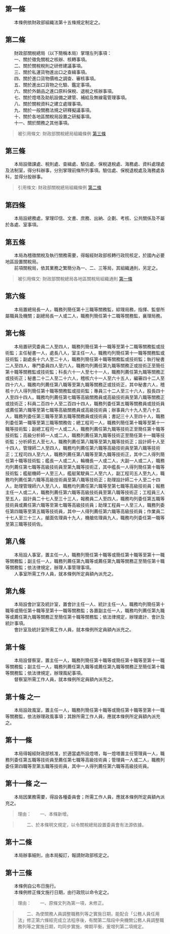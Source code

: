 第一條 
-------
　　本條例依財政部組織法第十五條規定制定之。  


第二條 
-------
　　財政部關稅總局（以下簡稱本局）掌理左列事項：  
　　一、關於徵免關稅之核辦、核轉事項。  
　　二、關於關稅稅則之研修建議事項。  
　　三、關於私運貨物進出口之查緝事項。  
　　四、關於進口貨物價格之調查、審核事項。  
　　五、關於進出口貨物之化驗、鑑定事項。  
　　六、關於外銷品之進口原料保稅、退稅之核辦事項。  
　　七、關於燈塔及助航設備之建管、補給及無線電管理事項。  
　　八、關於關稅資料之建立處理事項。  
　　九、關於一般關務法規之研釋擬議事項。  
　　十、關於各地區關稅局設置之研擬事項。  
　　十一、關於關務之其他事項。  
> 被引用條文: 財政部關稅總局組織條例 [第三條](../../人事其他/組織編制/財政部關稅總局組織條例.md#第三條-)



第三條 
-------
　　本局設徵課處、稅則處、查緝處、驗估處、保稅退稅處、海務處、資料處理處及法制室，得分科辦事，分別掌理前條所列事項。驗估處、保稅退稅處及海務處各科，並得分股辦事。  
> 引用條文: 財政部關稅總局組織條例 [第二條](../../人事其他/組織編制/財政部關稅總局組織條例.md#第二條-)



第四條 
-------
　　本局設總務處，掌理印信、文書、庶務、出納、企劃、考核、公共關係及不屬於各處、室事項。  


第五條 
-------
　　本局為稽徵關稅及執行關務需要，得報經財政部核轉行政院核定，於國內必要地區設置關稅局。  
　　前項關稅局，依其業務之繁簡分為一、二、三等局，其組織通則，另定之。  
> 被引用條文: 財政部關稅總局各地區關稅局組織通則 [第一條](../../人事其他/組織編制/財政部關稅總局各地區關稅局組織通則.md#第一條-)



第六條 
-------
　　本局置總局長一人，職務列簡任第十三職等關務監，綜理局務，指揮、監督所屬職員及機關；副總局長一人或二人，職務列簡任第十二職等關務監，襄理局務。  


第七條 
-------
　　本局置研究委員二人至四人，職務列簡任第十一職等至第十二職等關務監或技術監；主任秘書一人，處長八人，室主任一人，職務均列簡任第十一職等關務監或技術監；副處長十六人至二十人，職務列簡任第十職等關務監或技術監；執行秘書二人至四人，專門委員四人至六人，職務均列薦任第九職等關務正或技術正至簡任第十職等關務監或技術監；科長六十一人至七十一人，職務列薦任第九職等關務正或技術正；秘書二十二人至二十六人，稽核六十一人至六十五人，編審四十二人至四十六人，職務均列薦任第八職等至第九職等關務正或技術正，其中秘書六人，稽核十六人得列簡任第十職等關務監或技術監；專員三十二人至三十六人，股長四十人至四十四人，職務均列薦任第七職等高級關務員或高級技術員至第八職等關務正或技術正；科員二百四十人至二百四十四人，職務列委任第五職等關務員或技術員或薦任第六職等至第七職等高級關務員或高級技術員；辦事員六十九人至八十五人，職務列委任第三職等至第五職等關務員或技術員；書記三十人至四十人，職務列委任第一職等至第三職等關務佐；總工程司一人，職務列簡任第十職等至第十一職等技術監；副總工程司一人或二人，職務列薦任第九職等技術正至簡任第十職等技術監；高級分析師一人或二人，職務列薦任第九職等技術正至簡任第十一職等技術監；分析師五人至七人，職務列薦任第八職等至第九職等技術正；設計師十人至十四人，管理師二人至四人，職務均列薦任第六職等高級技術員至第八職等技術正；工程司四人至六人，職務列薦任第八職等至第九職等技術正，其中二人得列簡任第十職等技術監；艦長一人或二人，輪機長一人或二人，大副一人或二人，職務均列薦任第七職等高級技術員至第九職等技術正，其中艦長一人得列簡任第十職等技術監；艦艇機師一人至三人，艦艇駕駛員二人至六人，副工程司五人至九人，職務均列薦任第六職等高級技術員至第八職等技術正；助理設計師二十人至二十四人，助理管理師六人至八人，職務均列薦任第六職等至第七職等高級技術員；報務主任一人或二人，職務列薦任第六職等高級技術員至第八職等技術正；工程員三人至五人，設計員二十七人至三十三人，報務員二人至四人，職務均列委任第五職等技術員或薦任第六職等至第七職等高級技術員；助理工程員一人至三人，職務列委任第四職等至第五職等技術員，其中一人得列薦任第六職等高級技術員；作業員二十七人至三十三人，艙面佐理員十九人，機艙佐理員九人，職務均列委任第一職等至第三職等技術佐。  


第八條 
-------
　　本局設人事室，置主任一人，職務列簡任第十職等或簡任第十職等至第十一職等關務監；副主任一人，職務列薦任第九職等或薦任第九職等關務正至簡任第十職等關務監；依法律規定，辦理人事管理事項。  
　　人事室所需工作人員，就本條例所定員額內派充之。  


第九條 
-------
　　本局設會計室及統計室，置會計主任一人、統計主任一人，職務均列簡任第十職等或簡任第十職等至第十一職等關務監；各置副主任一人，職務均列薦任第九職等或薦任第九職等關務正至簡任第十職等關務監；依法律規定，辦理歲計、會計及統計事項。  
　　會計室及統計室所需工作人員，就本條例所定員額內派充之。  


第十條 
-------
　　本局設督察室，置主任一人，職務列簡任第十職等或簡任第十職等至第十一職等關務監；副主任一人，職務列薦任第九職等或薦任第九職等關務正至簡任第十職等關務監；依法律規定，辦理風紀事項。  
　　督察室所需工作人員，就本條例所定員額內派充之。  


第十條 之一 
------------
　　本局設政風室，置主任一人，職務列簡任第十職等或簡任第十職等至第十一職等關務監，依法辦理政風事項；其餘所需工作人員，應就本條例所定員額內派充之。  


第十一條 
---------
　　本局得報經財政部核准，於適當處所設燈塔，每一燈塔置主任管理員一人，職務列委任第五職等技術員至薦任第七職等高級技術員；管理員一人或二人，職務列委任第四職等至第五職等技術員，其中一人得列薦任第六職等高級技術員。  


第十一條 之一 
--------------
　　本局因業務需要，得設各種委員會；所需工作人員，應就本條例所定員額內派充之。  
> 理由：　　一、本條新增。

> 　　二、於本條明文規定，以令關稅總局設置委員會有法源依據。



第十二條 
---------
　　本局辦事細則，由本局擬訂，報請財政部核定之。  


第十三條 
---------
　　本條例自公布日施行。  
　　本條例修正條文施行日期，由行政院以命令定之。  
> 理由：　　一、原條文列為第一項，未修正。

> 　　二、為使關務人員調整職務列等之實施日期，能配合「公務人員任用法」修正第六條經完成立法程序後，有關第二階段中央機關公務人員調整職務列等之實施日期，均同步實施，俾期平衡，爰增列第二項規定。